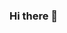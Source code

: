 ### Hi there 👋

<!--
**linhmillion/linhmillion** is a ✨ _special_ ✨ repository because its `README.md` (this file) appears on your GitHub profile.

Here are some ideas to get you started:

- 🔭 I’m currently working on my own project
- 🌱 I’m currently learning Ruby on rails and some other language
- 👯 I’m looking to collaborate on something interesting 😍
- 🤔 I’m looking for help with coding...
- 💬 Ask me about anything.
- 📫 How to reach me: linhtrieu7695@gmail.com
- 😄 Pronouns: millions
- ⚡ Fun fact: I love animal alot but still can't stop myself from eating meat 😅
